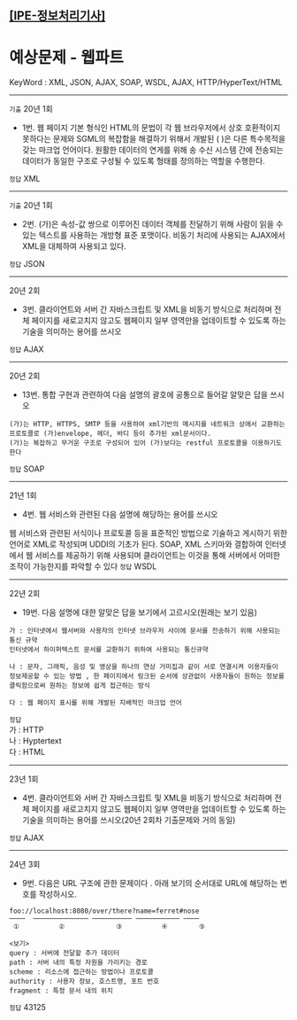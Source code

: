 [[IPE-정보처리기사]](https://github.com/JaceKim-TheAL/D2501_Notes/tree/main/Q-Net/IPE)
---

# 예상문제 - 웹파트

KeyWord : 
XML, 
JSON, 
AJAX, 
SOAP, 
WSDL, 
AJAX, 
HTTP/HyperText/HTML

---
`기출` 20년 1회 
- 1번. 웹 페이지 기본 형식인 HTML의 문법이 각 웹 브라우저에서 상호 호환적이지 못하다는 문제와 SGML의 복잡함을 해결하기 위해서 개발된 ( )은 다른 특수목적을 갖는 마크업 언어이다. 원활한 데이터의 연게를 위해 송 수신 시스템 간에 전송되는 데이터가 동일한 구조로 구성될 수 있도록 형태를 정의하는 역할을 수행한다.

`정답`  XML

---
`기출` 20년 1회
- 2번. (가)은 속성-값 쌍으로 이루어진 데이터 객체를 전달하기 위해 사람이 읽을 수 있는 텍스트를 사용하는 개방형 표준 포맷이다. 비동기 처리에 사용되는 AJAX에서 XML을 대체하여 사용되고 있다.

`정답`  JSON

---
20년 2회
- 3번. 클라이언트와 서버 간 자바스크립트 및 XML을 비동기 방식으로 처리하며 전체 페이지를 새로고치지 않고도 웹페이지 일부 영역만을 업데이트할 수 있도록 하는 기술을 의미하는 용어를 쓰시오

`정답`  AJAX

---
20년 2회
- 13번. 통합 구현과 관련하여 다음 설명의 괄호에 공통으로 들어갈 알맞은 답을 쓰시오
```
(가)는 HTTP, HTTPS, SMTP 등을 사용하여 xml기반의 메시지를 네트워크 상에서 교환하는 프로토콜로 (가)envelope, 헤더, 바디 등이 추가된 xml문서이다. 
(가)는 복잡하고 무거운 구조로 구성되어 있어 (가)보다는 restful 프로토콜을 이용하기도 한다
```

`정답`  SOAP

---
21년 1회
- 4번. 웹 서비스와 관련된 다음 설명에 해당하는 용어를 쓰시오

웹 서비스와 관련된 서식이나 프로토콜 등을 표준적인 방법으로 기술하고 게시하기 위한 언어로 XML로 작성되며 UDDI의 기초가 된다. SOAP, XML 스키마와 결합하여 인터넷에서 웹 서비스를 제공하기 위해 사용되며 클라이언트는 이것을 통해 서버에서 어떠한 조작이 가능한지를 파악할 수 있다
`정답`  WSDL

---
22년 2회
- 19번. 다음 설명에 대한 알맞은 답을 보기에서 고르시오(원래는 보기 있음)
```
가 : 인터넷에서 웹서버와 사용자의 인터넷 브라우저 사이에 문서를 전송하기 위해 사용되는 통신 규약
인터넷에서 하이퍼텍스트 문서를 교환하기 위하여 사용되는 통신규약

나 : 문자, 그래픽, 음성 및 영상을 하나의 연상 거미집과 같이 서로 연결시켜 이용자들이 정보제공할 수 있는 방법 , 한 페이지에서 링크된 순서에 상관없이 사용자들이 원하는 정보를 클릭함으로써 원하는 정보에 쉽게 접근하는 방식

다 : 웹 페이지 표시를 위해 개발된 지배적인 마크업 언어
```

`정답`  <br/>
가 : HTTP <br/>
나 : Hyptertext <br/>
다 : HTML <br/>

---
23년 1회
- 4번. 클라이언트와 서버 간 자바스크립트 및 XML을 비동기 방식으로 처리하며 전체 페이지를 새로고치지 않고도 웹페이지 일부 영역만을 업데이트할 수 있도록 하는 기술을 의미하는 용어를 쓰시오(20년 2회차 기출문제와 거의 동일)

`정답`  AJAX

---
24년 3회
- 9번. 다음은 URL 구조에 관한 문제이다 . 아래  보기의 순서대로 URL에 해당하는 번호를 작성하시오.
```
foo://localhost:8080/over/there?name=ferret#nose
────  ────────────── ────────── ─────────── ──── 
 ①          ②             ③          ④        ⑤

<보기>
query : 서버에 전달할 추가 데이터
path : 서버 내의 특정 자원을 가리키는 경로
scheme : 리소스에 접근하는 방법이나 프로토콜
authority : 사용자 정보, 호스트명, 포트 번호
fragment : 특정 문서 내의 위치
```

`정답` 43125

<!--
### 
`기출` ♥️
- 

`정답` 
<br/>
<hr style="height: 2px; background-color: gray; border: none; width: 80%;">

---
-->
